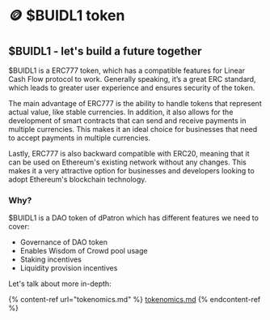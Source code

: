 # 🪙 $BUIDL1 token

## $BUIDL1 - let's build a future together

$BUIDL1 is a ERC777 token, which has a compatible features for Linear Cash Flow protocol to work. Generally speaking, it’s a great ERC standard, which leads to greater user experience and ensures security of the token.&#x20;

The main advantage of ERC777 is the ability to handle tokens that represent actual value, like stable currencies. In addition, it also allows for the development of smart contracts that can send and receive payments in multiple currencies. This makes it an ideal choice for businesses that need to accept payments in multiple currencies.

Lastly, ERC777 is also backward compatible with ERC20, meaning that it can be used on Ethereum's existing network without any changes. This makes it a very attractive option for businesses and developers looking to adopt Ethereum's blockchain technology.

### Why?

$BUIDL1 is a DAO token of dPatron which has different features we need to cover:

* Governance of DAO token
* Enables Wisdom of Crowd pool usage
* Staking incentives
* Liquidity provision incentives

Let's talk about more in-depth:

{% content-ref url="tokenomics.md" %}
[tokenomics.md](tokenomics.md)
{% endcontent-ref %}
